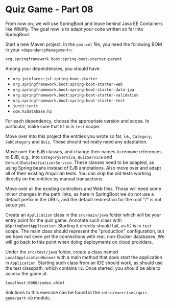 # Quiz Game - Part 08


From now on, we will use SpringBoot and leave behind Java EE Containers like Wildfly.
The goal now is to adapt your code written so far into SpringBoot.

Start a new Maven project.
In the `pom.xml` file, you need the following BOM in your `<dependencyManagement>`:

`org.springframework.boot:spring-boot-starter-parent`


Among your dependencies, you should have:

* `org.joinfaces:jsf-spring-boot-starter`
* `org.springframework.boot:spring-boot-starter-web`
* `org.springframework.boot:spring-boot-starter-data-jpa`
* `org.springframework.boot:spring-boot-starter-validation`
* `org.springframework.boot:spring-boot-starter-test`
* `junit:junit`
* `com.h2database:h2`

For each dependency, choose the appropriate version and scope.
In particular, make sure that `h2` is in `test` scope.


Move over into this project the entities you wrote so far,
i.e., `Category`, `SubCategory` and `Quiz`.
Those should not really need any adaptation.

Move over the EJB classes, and change their names to remove references to
EJB, e.g., into
`CategoryService`, `QuizService` and `DefaultDataInitializerService`.
These classes need to be adapted, as using Spring beans instead of EJB annotations.
Also move over and adapt all of their existing Arquillian tests.
You can skip the old tests working directly on the entities by manual transactions.


Move over all the existing controllers and Web files. 
Those will need some minor changes in the path links, 
as here in SpringBoot we do not use
a default prefix in the URLs, and the default redirection for the root
"/" is not setup yet.   
 
Create an `Application` class in the `src/main/java` folder which will be your 
entry point for the quiz game.
Annotate such class with `@SpringBootApplication`.
Starting it directly should fail, as `h2` is in `test` scope.
The main class should represent the "production" configuration, but we have
not seen yet the connections with real, non-Docker databases.
We will go back to this point when doing deployments on cloud providers.

Under the `src/test/java` folder, create a class named `LocalApplicationRunner`
with a main method that does start the application in `Application`.
Starting such class from an IDE should work, as should use the test classpath,
which contains `h2`. 
Once started, you should be able to access the game at:

`localhost:8080/index.xhtml`

Solutions to this exercise can be found in the 
`intro/exercises/quiz-game/part-08` module. 